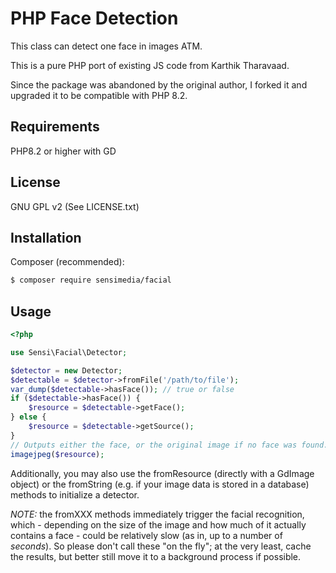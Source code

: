 # PHP Face Detection

This class can detect one face in images ATM.

This is a pure PHP port of existing JS code from Karthik Tharavaad.

Since the package was abandoned by the original author, I forked it and upgraded
it to be compatible with PHP 8.2.

## Requirements
PHP8.2 or higher with GD

## License
GNU GPL v2 (See LICENSE.txt)

## Installation
Composer (recommended):

```sh
$ composer require sensimedia/facial
```

## Usage
```php
<?php

use Sensi\Facial\Detector;

$detector = new Detector;
$detectable = $detector->fromFile('/path/to/file');
var_dump($detectable->hasFace()); // true or false
if ($detectable->hasFace()) {
    $resource = $detectable->getFace();
} else {
    $resource = $detectable->getSource();
}
// Outputs either the face, or the original image if no face was found.
imagejpeg($resource);
```

Additionally, you may also use the fromResource (directly with a GdImage object)
or the fromString (e.g. if your image data is stored in a database) methods to
initialize a detector.

*NOTE:* the fromXXX methods immediately trigger the facial recognition, which -
depending on the size of the image and how much of it actually contains a face -
could be relatively slow (as in, up to a number of _seconds_). So please don't
call these "on the fly"; at the very least, cache the results, but better still
move it to a background process if possible.


